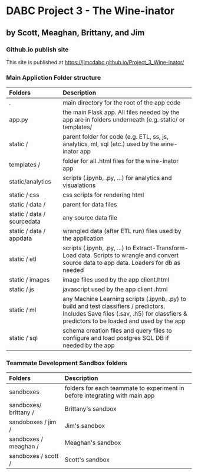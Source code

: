 # DABC Project 3 - The Wine-inator
## by Scott, Meaghan, Brittany, and Jim

### Github.io publish site
This site is published at https://jimcdabc.github.io/Project_3_Wine-inator/



### Main Appliction Folder structure
|Folders | Description |
|:-----|:-----|
| . | main directory for the root of the app code |
| app.py | the main Flask app.  All files needed by the app are in folders underneath (e.g. static/ or templates/  |
| static / | parent folder for code (e.g. ETL, ss, js, analytics, ml, sql (etc.) used by the wine-inator app |
| templates / |  folder for all .html files for the wine-inator app |
| static/analytics |  scripts (.ipynb, .py, ...) for analytics and visualations	|
| static / css	|  css scripts for rendering html	|
| static / data	/| parent for data files |
| static / data / sourcedata | any source data file |
| static / data / appdata | wrangled data (after ETL run) files used by the application
| static / etl	| scripts (.ipynb, .py, ...) to Extract-Transform-Load data. Scripts to wrangle and convert source data to app data.  Loaders for db as needed |
| static / images	| image files used by the app client.html |
| static / js	| javascript used by the app client .html
| static / ml	| any Machine Learning scripts (.ipynb, .py) to build and test classifiers / predictors.  Includes Save files (.sav, .h5) for classfiers & predictors to be loaded and used by the app
| static / sql | schema creation files and query files to configure and load postgres SQL DB if needed by the app

### Teammate Development Sandbox folders
|Folders | Description |
|:-----|:-----|
|sandboxes | folders for each teammate to experiment in before integrating with main app |
| sandboxes/ brittany / | Brittany's sandbox |
| sandoboxes / jim  /| Jim's sandbox |
| sandboxes / meaghan /| Meaghan's sandbox |
| sandboxes / scott /| Scott's sandbox |
